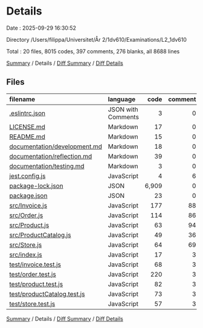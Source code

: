 # Details

Date : 2025-09-29 16:30:52

Directory /Users/filippa/Universitet/År 2/1dv610/Examinations/L2_1dv610

Total : 20 files,  8015 codes, 397 comments, 276 blanks, all 8688 lines

[Summary](results.md) / Details / [Diff Summary](diff.md) / [Diff Details](diff-details.md)

## Files
| filename | language | code | comment | blank | total |
| :--- | :--- | ---: | ---: | ---: | ---: |
| [.eslintrc.json](/.eslintrc.json) | JSON with Comments | 3 | 0 | 0 | 3 |
| [LICENSE.md](/LICENSE.md) | Markdown | 17 | 0 | 5 | 22 |
| [README.md](/README.md) | Markdown | 15 | 0 | 4 | 19 |
| [documentation/development.md](/documentation/development.md) | Markdown | 18 | 0 | 13 | 31 |
| [documentation/reflection.md](/documentation/reflection.md) | Markdown | 39 | 0 | 21 | 60 |
| [documentation/testing.md](/documentation/testing.md) | Markdown | 3 | 0 | 1 | 4 |
| [jest.config.js](/jest.config.js) | JavaScript | 4 | 6 | 3 | 13 |
| [package-lock.json](/package-lock.json) | JSON | 6,909 | 0 | 1 | 6,910 |
| [package.json](/package.json) | JSON | 23 | 0 | 1 | 24 |
| [src/Invoice.js](/src/Invoice.js) | JavaScript | 177 | 88 | 23 | 288 |
| [src/Order.js](/src/Order.js) | JavaScript | 114 | 86 | 29 | 229 |
| [src/Product.js](/src/Product.js) | JavaScript | 63 | 94 | 21 | 178 |
| [src/ProductCatalog.js](/src/ProductCatalog.js) | JavaScript | 49 | 36 | 14 | 99 |
| [src/Store.js](/src/Store.js) | JavaScript | 64 | 69 | 21 | 154 |
| [src/index.js](/src/index.js) | JavaScript | 17 | 3 | 4 | 24 |
| [test/invoice.test.js](/test/invoice.test.js) | JavaScript | 68 | 3 | 13 | 84 |
| [test/order.test.js](/test/order.test.js) | JavaScript | 220 | 3 | 46 | 269 |
| [test/product.test.js](/test/product.test.js) | JavaScript | 82 | 3 | 23 | 108 |
| [test/productCatalog.test.js](/test/productCatalog.test.js) | JavaScript | 73 | 3 | 16 | 92 |
| [test/store.test.js](/test/store.test.js) | JavaScript | 57 | 3 | 17 | 77 |

[Summary](results.md) / Details / [Diff Summary](diff.md) / [Diff Details](diff-details.md)